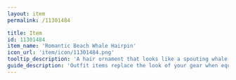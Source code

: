 ```yaml
---
layout: item
permalink: /11301484

title: Item
id: 11301484
item_name: 'Romantic Beach Whale Hairpin'
icon_url: 'item/icon/11301484.png'
tooltip_description: 'A hair ornament that looks like a spouting whale.'
guide_description: 'Outfit items replace the look of your gear when equipped.'
---
```

